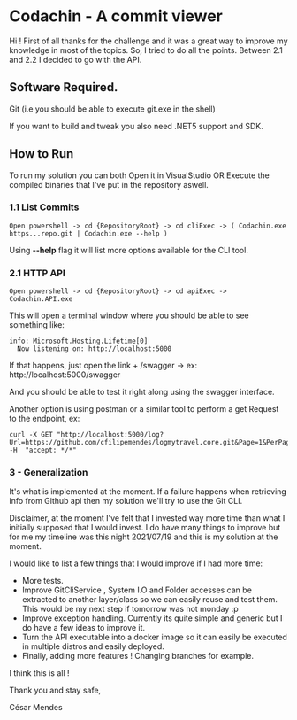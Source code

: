 
# Codachin - A commit viewer

Hi ! First of all thanks for the challenge and it was a great way to improve my knowledge in most of the topics.
So, I tried to do all the points. Between 2.1 and 2.2 I decided to go with the API.

## Software Required.

Git (i.e you should be able to execute git.exe in the shell)

If you want to build and tweak you also need .NET5 support and SDK.

## How to Run

To run my solution you can both Open it in VisualStudio OR Execute the compiled binaries that I've put in the repository aswell.

### 1.1 List Commits

    Open powershell -> cd {RepositoryRoot} -> cd cliExec -> ( Codachin.exe https...repo.git | Codachin.exe --help )

Using **--help** flag it will list more options available for the CLI tool.


### 2.1 HTTP API

    Open powershell -> cd {RepositoryRoot} -> cd apiExec -> Codachin.API.exe 

This will open a terminal window where you should be able to see something like: 

    info: Microsoft.Hosting.Lifetime[0]
      Now listening on: http://localhost:5000


If that happens, just open the link + /swagger -> ex: http://localhost:5000/swagger 

And you should be able to test it right along using the swagger interface.

Another option is using postman or a similar tool to perform a get Request to the endpoint, ex: 

    curl -X GET "http://localhost:5000/log?Url=https://github.com/cfilipemendes/logmytravel.core.git&Page=1&PerPage=14" -H  "accept: */*"


### 3 - Generalization

It's what is implemented at the moment. If a failure happens when retrieving info from Github api then my solution we'll try to use the Git CLI.


Disclaimer, at the moment I've felt that I invested way more time than what I initially supposed that I would invest. 
I do have many things to improve but for me my timeline was this night 2021/07/19 and this is my solution at the moment.

I would like to list a few things that I would improve if I had more time:

* More tests.
* Improve GitCliService , System I.O and Folder accesses can be extracted to another layer/class so we can easily reuse and test them. This would be my next step if tomorrow was not monday :p 
* Improve exception handling. Currently its quite simple and generic but I do have a few ideas to improve it.
* Turn the API executable into a docker image so it can easily be executed in multiple distros and easily deployed.
* Finally, adding more features ! Changing branches for example. 


I think this is all ! 


Thank you and stay safe,

César Mendes








